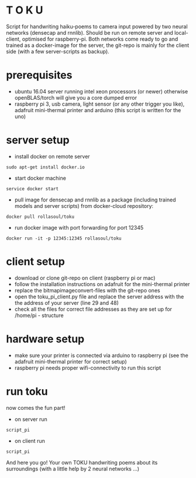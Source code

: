 # T O K U

Script for handwriting haiku-poems to camera input powered by two neural networks (densecap and rnnlib). Should be run on remote server and local-client, optimised for raspberry-pi. Both networks come ready to go and trained as a docker-image for the server, the git-repo is mainly for the client side (with a few server-scripts as backup). 

# prerequisites
- ubuntu 16.04 server running intel xeon processors (or newer) otherwise openBLAS/torch will give you a core dumped error
- raspberry pi 3, usb camera, light sensor (or any other trigger you like), adafruit mini-thermal printer and arduino (this script is written for the uno)

# server setup

- install docker on remote server
```
sudo apt-get install docker.io
```

- start docker machine
```
service docker start
```

- pull image for densecap and rnnlib as a package (including trained models and server scripts) from docker-cloud repository:
```
docker pull rollasoul/toku

```

- run docker image with port forwarding for port 12345
```
docker run -it -p 12345:12345 rollasoul/toku
```

# client setup

- download or clone git-repo on client (raspberry pi or mac)
- follow the installation instructions on adafruit for the mini-thermal printer
- replace the bitmapimageconvert-files with the git-repo ones
- open the toku_pi_client.py file and replace the server address with the the address of your server (line 29 and 48)
- check all the files for correct file addresses as they are set up for /home/pi - structure

# hardware setup

- make sure your printer is connected via arduino to raspberry pi (see the adafruit mini-thermal printer for correct setup)
- raspberry pi needs proper wifi-connectivity to run this script

# run toku

now comes the fun part! 

- on server run
```
script_pi
```

- on client run 
```
script_pi
```
And here you go! Your own TOKU handwriting poems about its surroundings (with a little help by 2 neural networks ...) 
